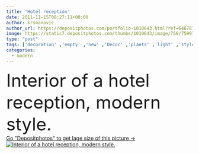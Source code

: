 ```yaml
---
title: 'Hotel reception'
date: 2011-11-15T08:27:11+00:00
author: krsmanovic
author_url: https://depositphotos.com/portfolio-1010643.html?ref=64678756
image: https://static7.depositphotos.com/thumbs/1010643/image/759/7599744/api_thumb_450.jpg?forcejpeg=true
type: "post"
tags: ['decoration' ,'empty' ,'new' ,'Decor' ,'plants' ,'light' ,'style' ,'photo' ,'modern' ,'architecture' ,'building' ,'office' ,'structure' ,'wall' ,'night' ,'interior' ,'indoor' ,'fingers' ,'desk' ,'mirror' ,'furniture' ,'grey' ,'telecommunications' ,'door' ,'lighting' ,'contemporary' ,'ceiling' ,'entrance' ,'offices' ,'reception' ,'frames' ,'armchair' ,'of' ,'walls' ,'hotel' ,'a' ,'interiors' ,'hotels' ,'elevator' ,'ladies' ,'de' ,'mirrors' ,'interiores' ,'empfang' ,'Moderna' ,'oficina' ,'Londres' ,'office furniture' ,'interior decoration' ,'modern architecture' ]
categories: 
  - modern
---
```

<div aling="center">
            <font size="60"> Interior of a hotel reception, modern style.</font>   
</div>
<div>
    <a href='https://static7.depositphotos.com/thumbs/1010643/image/759/7599744/api_thumb_450.jpg?forcejpeg=true?ref=64678756' target=_blank > Go "Depositphotos" to get lage size of this picture ->
        <img href='https://static7.depositphotos.com/thumbs/1010643/image/759/7599744/api_thumb_450.jpg?forcejpeg=true?ref=64678756' src='https://static7.depositphotos.com/1010643/759/i/950/depositphotos_7599744-stock-photo-hotel-reception.jpg?forcejpeg=true' alt='Interior of a hotel reception, modern style.' >
    </a>
</div>

